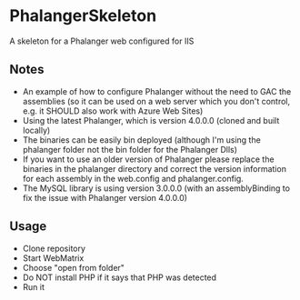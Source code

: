 PhalangerSkeleton
=================

A skeleton for a Phalanger web configured for IIS

Notes
-----
* An example of how to configure Phalanger without the need to GAC the assemblies (so it can be used on a web server which you don't control, e.g. it SHOULD also work with Azure Web Sites)
* Using the latest Phalanger, which is version 4.0.0.0 (cloned and built locally)
* The binaries can be easily bin deployed (although I'm using the phalanger folder not the bin folder for the Phalanger Dlls)
* If you want to use an older version of Phalanger please replace the binaries in the phalanger directory and correct the version information for each assembly in the web.config and phalanger.config.
* The MySQL library is using version 3.0.0.0 (with an assemblyBinding to fix the issue with Phalanger version 4.0.0.0)

Usage
-----
* Clone repository
* Start WebMatrix
* Choose "open from folder"
* Do NOT install PHP if it says that PHP was detected
* Run it
